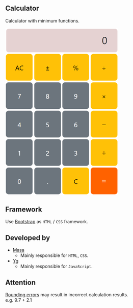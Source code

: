 
## Calculator
Calculator with minimum functions.

<img src="./Images/CalculatorScreenshot.png" width="70%" height="70%" />

## Framework
Use [Bootstrap](https://getbootstrap.jp/docs/5.3/getting-started/introduction/) as `HTML` / `CSS` framework.

## Developed by
- [Masa](https://github.com/masataisyou)
    - Mainly responsible for `HTML`, `CSS`.
- [Yg](https://github.com/clumsyg)
    - Mainly responsible for `JavaScript`.

## Attention
[Rounding errors](https://e-words.jp/w/%E4%B8%B8%E3%82%81%E8%AA%A4%E5%B7%AE.html) may result in incorrect calculation results.<br>e.g. 9.7 + 2.1
